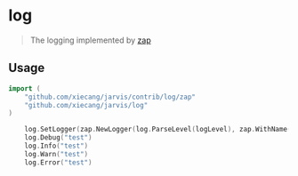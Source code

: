 # log
> The logging implemented by [zap](http://go.uber.org/zap)

## Usage
```go
import (
    "github.com/xiecang/jarvis/contrib/log/zap"
    "github.com/xiecang/jarvis/log"
)
```

```go
    log.SetLogger(zap.NewLogger(log.ParseLevel(logLevel), zap.WithName(Name), zap.WithPath(logPath), zap.WithCallerFullPath()))
    log.Debug("test")
    log.Info("test")
    log.Warn("test")
    log.Error("test")
```

